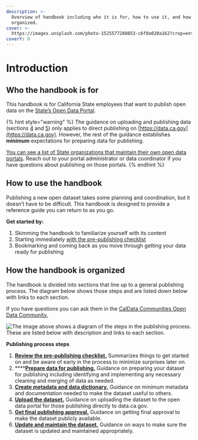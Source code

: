 ```yaml
---
description: >-
  Overview of handbook including who it is for, how to use it, and how it is
  organized.
cover: >-
  https://images.unsplash.com/photo-1525577288853-c6f0a020a162?crop=entropy&cs=srgb&fm=jpg&ixid=MnwxOTcwMjR8MHwxfHNlYXJjaHwyfHxjYWxpZm9ybmlhfGVufDB8fHx8MTY0MDAzMTE0NA&ixlib=rb-1.2.1&q=85
coverY: 0
---
```


# Introduction

## Who the handbook is for

This handbook is for California State employees that want to publish open data on the [State’s Open Data Portal](https://data.ca.gov).

{% hint style="warning" %}
The guidance on uploading and publishing data (sections [4](upload-the-dataset.md) and [5](get-publishing-approval.md)) only applies to direct publishing on [https://data.ca.gov](https://data.ca.gov). However, the rest of the guidance establishes **minimum** expectations for preparing data for publishing.

[You can see a list of State organizations that maintain their own open data portals](reference-and-additional-documents/jason-add-reference-to-orgs-that-have-different-publishing.md). Reach out to your portal administrator or data coordinator if you have questions about publishing on those portals.
{% endhint %}

## How to use the handbook

Publishing a new open dataset takes some planning and coordination, but it doesn’t have to be difficult. This handbook is designed to provide a reference guide you can return to as you go.

**Get started by:**

1. Skimming the handbook to familiarize yourself with its content
2. Starting immediately [with the pre-publishing checklist](review-the-pre-publishing-checklist.md)
3. Bookmarking and coming back as you move through getting your data ready for publishing

## How the handbook is organized

The handbook is divided into sections that line up to a general publishing process. The diagram below shows those steps and are listed down below with links to each section.

If you have questions you can ask them in the [CalData Communities Open Data Community.](https://teams.microsoft.com/l/channel/19%3a037b34f454d94a9fa7f6aa964c052af4%40thread.tacv2/Open%20Data?groupId=0f45987a-e632-4e93-be66-ebfd6079e926\&tenantId=68a88534-151d-4e79-8046-09be7890656c)

![The image above shows a diagram of the steps in the publishing process. These are listed below with description and links to each section.](<.gitbook/assets/publisher\_diagram (1).png>)

**Publishing process steps**

1. [**Review the pre-publishing checklist.**](review-the-pre-publishing-checklist.md) Summarizes things to get started on and be aware of early in the process to minimize surprises later on.
2. ****[**Prepare data for publishing.**](2.-prepare-data-for-publishing.md) Guidance on preparing your dataset for publishing including identifying and implementing any necessary cleaning and merging of data as needed.
3. [**Create metadata and data dictionary.**](create-metadata-and-data-dictionary.md) Guidance on minimum metadata and documentation needed to make the dataset useful to others.
4. [**Upload the dataset.**](upload-the-dataset.md) Guidance on uploading the dataset to the open data portal for those publishing directly to data.ca.gov.
5. [**Get final publishing approval.**](get-publishing-approval.md) Guidance on getting final approval to make the dataset publicly available.
6. [**Update and maintain the dataset.**](update-and-maintain-the-dataset.md) Guidance on ways to make sure the dataset is updated and maintained appropriately.
